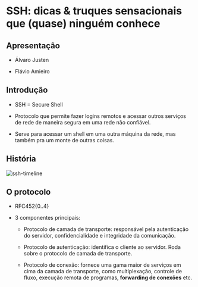 SSH: dicas & truques sensacionais que (quase) ninguém conhece
=============================================================


Apresentação
------------

- Álvaro Justen

- Flávio Amieiro


Introdução
----------

- SSH = Secure Shell

- Protocolo que permite fazer logins remotos e acessar outros serviços de rede
  de maneira segura em uma rede não confiável.

- Serve para acessar um shell em uma outra máquina da rede, mas também pra um
  monte de outras coisas.


História
--------

![ssh-timeline](file:///home/amieiro/workspace/palestras/SSH-dicas_e_truques_sensacionais_que_quase_ninguém_conhece/images/ssh-timeline.svg)


O protocolo
-----------

- RFC452{0..4}

- 3 componentes principais:

    - Protocolo de camada de transporte: responsável pela autenticação do
      servidor, confidencialidade e integridade da comunicação.

    - Protocolo de autenticação: identifica o cliente ao servidor. Roda
      sobre o protocolo de camada de transporte.

    - Protocolo de conexão: fornece uma gama maior de serviços em cima da
      camada de transporte, como multiplexação, controle de fluxo, execução
      remota de programas, __forwarding de conexões__ etc.
